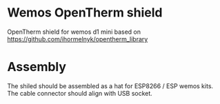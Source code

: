 # Wemos OpenTherm shield
OpenTherm shield for wemos d1 mini based on https://github.com/ihormelnyk/opentherm_library

# Assembly
The shiled should be assembled as a hat for ESP8266 / ESP wemos kits.
The cable connector should align with USB socket. 




